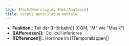 ```yaml
---
tags: [Fach/Neurologie, Fach/Anatomie]
title: Corpus geniculatum mediale
---
```

- **Funktion**:: Teil der [[Hörbahn]] (CGM, "M" wie "Musik")
- **[[Afferenzen]]**:: Colliculi inferiores
- **[[Efferenzen]]**:: Hörrinde im [[Temporallappen]]
